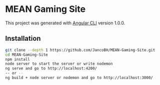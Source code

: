 # MEAN Gaming Site

This project was generated with [Angular CLI](https://github.com/angular/angular-cli) version 1.0.0.

## Installation

```bash
git clone --depth 1 https://github.com/JancoBH/MEAN-Gaming-Site.git
cd MEAN-Gaming-Site
npm install
node server to start the server or write nodemon
ng serve and go to http://localhost:4200/
-- or --
ng build + node server or nodemon and go to http://localhost:3000/
```
